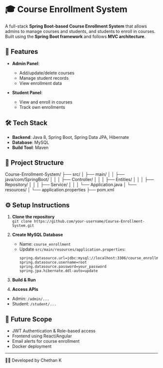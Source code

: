 # 🎓 Course Enrollment System

A full-stack **Spring Boot-based Course Enrollment System** that allows admins to manage courses and students, and students to enroll in courses. Built using the **Spring Boot framework** and follows **MVC architecture**.

## 🚀 Features
- **Admin Panel**:
  - Add/update/delete courses
  - Manage student records
  - View enrollment data

- **Student Panel**:
  - View and enroll in courses
  - Track own enrollments

## 🛠️ Tech Stack
- **Backend**: Java 8, Spring Boot, Spring Data JPA, Hibernate
- **Database**: MySQL
- **Build Tool**: Maven

## 📁 Project Structure
Course-Enrollment-System/
├── src/
│ ├── main/
│ │ ├── java/com/SpringBoot/
│ │ │ ├── Controller/
│ │ │ ├── Entities/
│ │ │ ├── Repository/
│ │ │ ├── Service/
│ │ │ └── Application.java
│ └── resources/
│ └── application.properties
├── pom.xml


## ⚙️ Setup Instructions
1. **Clone the repository**  
   `git clone https://github.com/your-username/Course-Enrollment-System.git`

2. **Create MySQL Database**  
   - Name: `course_enrollment`
   - Update `src/main/resources/application.properties`:
     ```properties
     spring.datasource.url=jdbc:mysql://localhost:3306/course_enrollment
     spring.datasource.username=root
     spring.datasource.password=your_password
     spring.jpa.hibernate.ddl-auto=update
     ```

3. **Build & Run**  

4. **Access APIs**  
- Admin: `/admin/...`
- Student: `/student/...`

## 🔮 Future Scope
- JWT Authentication & Role-based access
- Frontend using React/Angular
- Email alerts for course enrollment
- Docker deployment

----------------------------------------

👨‍💻 Developed by Chethan K


